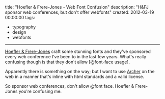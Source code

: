 title: "Hoefler & Frere-Jones - Web Font Confusion"
description: "H&FJ sponsor web conferences, but don't offer webfonts"
created: 2012-03-19 00:00:00
tags:
  - typography
  - design
  - webfonts
---

[Hoefler & Frere-Jones][0] craft some stunning fonts and they've sponsored every web conference I've been to in the last few years. What's really confusing though is that they don't allow [@font-face usage].

Apparently there is something on the way; but I want to use [Archer][2] on the web in a manner that's inline with html standards and a valid license.

So sponsor web conferences, don't allow @font face. Hoefler & Frere-Jones you're confusing me.



[0]: http://www.typography.com
[1]: http://www.typography.com/ask/faq.php?faqID=126#Faq_126
[2]: http://www.typography.com/fonts/font_styles.php?productLineID=100033